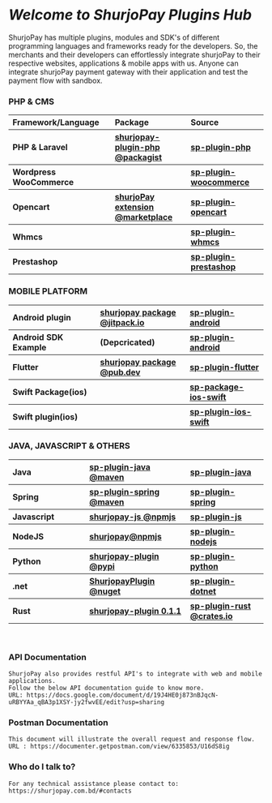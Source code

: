 # <i>Welcome to ShurjoPay Plugins Hub</i>

ShurjoPay has multiple plugins, modules and SDK's of different programming languages and frameworks ready for the developers. So, the merchants and their developers can effortlessly integrate shurjoPay to their respective websites, applications & mobile apps with us. Anyone can integrate shurjoPay payment gateway with their application and test the payment flow with sandbox.

<section  class="docs-section" id="item-2-1">
					<h3>PHP & CMS</h3>
					<table  class="table plugin" >
						<thead align="left">
							<tr>
							<th  width="333px" scope="col">Framework/Language</th>
							<th width="333px" scope="col">Package</th>
							<th width="333px" scope="col">Source</th>
							</tr>
						</thead>
						<tbody align="left">
						<tr  id="item-2-2">
							<th scope="row" >PHP &  Laravel</th>
							<th><a class="table_link" href="https://packagist.org/packages/shurjomukhi/shurjopay-plugin-php" target="_blank">shurjopay-plugin-php @packagist</a></th>
							<th><a class="table_link" href="https://github.com/shurjopay-plugins/sp-plugin-php" target="_blank">sp-plugin-php</a></th>
							</tr>
	<tr>
							<th scope="row">Wordpress WooCommerce</th>
							<th><a class="table_link" href="#" target="_blank"></a></th>
							<th><a class="table_link" href="https://github.com/shurjopay-plugins/sp-woocommerce" target="_blank"> sp-plugin-woocommerce</a></th>
							</tr>
							<tr>
							<th scope="row">Opencart</th>
							<th><a class="table_link" href="https://www.opencart.com/index.php?route=marketplace/extension/info&extension_id=44413&filter_search=shurjopay" target="_blank">shurjoPay extension @marketplace</a></th>
							<th><a class="table_link" href="https://github.com/shurjopay-plugins/sp-plugin-opencart" target="_blank">sp-plugin-opencart</a></th>
							</tr>
							<tr>
							<th scope="row">Whmcs</th>
							<th><a class="table_link" href="#" target="_blank"></a></th>
							<th><a class="table_link" href="https://github.com/shurjopay-plugins/sp-plugin-whmcs" target="_blank">sp-plugin-whmcs</a></th>
							</tr>
							<tr>
							<th scope="row">Prestashop</th>
							<th><a class="table_link" href="#" target="_blank"></a></th>
							<th><a class="table_link" href="https://github.com/shurjopay-plugins/sp-plugin-prestashop" target="_blank">sp-plugin-prestashop</a></th>
							</tr>
						</tbody>
						</table>
						<!-- mobile -->
						<h3 id="item-2-2"  >MOBILE PLATFORM</h3>
					<table class="table plugin" >
						<tbody align="left">
								<tr>
							<th width="333px" scope="row">Android plugin</th>
							<th width="333px" ><a class="table_link" href="https://github.com/shurjopay-plugins/sp-plugin-android" target="_blank">shurjopay package @jitpack.io</a></th>
							<th width="333px"><a class="table_link" href="https://github.com/shurjopay-plugins/sp-plugin-android">sp-plugin-android</a></th>
							</tr>
							<tr>
							<th width="333px" scope="row">Android SDK Example</th>
							<th width="333px" >(Depcricated)</th>
							<th width="333px"><a class="table_link" href="https://github.com/shurjopay-plugins/sp-plugin-android" target="_blank">sp-plugin-android</a></th>
							</tr>
    						<tr>
    						<th scope="row">Flutter</th>
    						<th><a class="table_link" href="https://pub.dev/packages/shurjopay" target="_blank">shurjopay package @pub.dev</a></th>
    						<th id="item-2-3"><a class="table_link" href="https://github.com/shurjopay-plugins/sp-plugin-flutter" target="_blank">sp-plugin-flutter</a></th>
    						</tr>
    						<tr >
    						<th scope="row">Swift Package(ios)</th>
    						<th><a class="table_link" href="#" target="_blank"></a></th>
    						<th><a class="table_link" href="https://github.com/shurjopay-plugins/sp-package-ios-swift" target="_blank">sp-package-ios-swift</a></th>
    						</tr>
							<tr >
    						<th scope="row">Swift plugin(ios)</th>
    						<th><a class="table_link" href="#" target="_blank"></a></th>
    						<th><a class="table_link" href="https://github.com/shurjopay-plugins/sp-plugin-ios-swift" target="_blank">sp-plugin-ios-swift</a></th>
    						</tr>
    					</tbody>
    					</table>
    				<!-- Java -->
    				<h3 >JAVA, JAVASCRIPT & OTHERS</h3>
    				<table  class="table plugin" >
    					<tbody align="left">
    						<tr>
    						<th width="333px" scope="row" >Java</th>
    						<th width="333px" id="item-2-4"><a class="table_link" href="https://mvnrepository.com/artifact/bd.com.shurjomukhi/sp-plugin-java" target="_blank">sp-plugin-java @maven</a></th>
    						<th width="333px"><a class="table_link" href="https://github.com/shurjopay-plugins/sp-plugin-java" target="_blank">sp-plugin-java</a></th>
    						</tr>
    						<tr>
    						<th    scope="row">Spring</th>
    						<th><a class="table_link" href="https://mvnrepository.com/artifact/bd.com.shurjomukhi/sp-plugin-spring" target="_blank">sp-plugin-spring @maven</a></th>
    						<th><a class="table_link" href="https://github.com/shurjopay-plugins/sp-plugin-spring" target="_blank">sp-plugin-spring</a></th>
    						</tr>
    					<tr>
    						<th scope="row">Javascript</th>
    						<th><a class="table_link" href="https://www.npmjs.com/package/shurjopay-js" target="_blank">shurjopay-js @npmjs</a></th>
    						<th><a class="table_link" href="https://github.com/shurjopay-plugins/sp-plugin-js" target="_blank">sp-plugin-js</a></th>
    						</tr>
    						<tr>
    						<th scope="row">NodeJS</th>
    						<th><a class="table_link" href="https://www.npmjs.com/package/shurjopay" target="_blank">shurjopay@npmjs</a></th>
    						<th><a class="table_link" href="https://github.com/shurjopay-plugins/sp-plugin-nodejs" target="_blank">sp-plugin-nodejs</a></th>
    						</tr>
    						<tr>
    						<th scope="row">Python</th>
    						<th><a class="table_link" href="https://pypi.org/project/shurjopay-plugin/" target="_blank" >shurjopay-plugin @pypi</a></th>
    						<th><a class="table_link" href="https://github.com/shurjopay-plugins/sp-plugin-python" target="_blank">sp-plugin-python</a></th>
    						</tr>
    						<tr>
    						<th scope="row">.net</th>
    						<th><a class="table_link" href="https://www.nuget.org/packages/ShurjopayPlugin" target="_blank">ShurjopayPlugin @nuget</a></th>
    						<th><a class="table_link" href="https://github.com/shurjopay-plugins/sp-plugin-dotnet" target="_blank">sp-plugin-dotnet</a></th>
    						</tr>
    						<tr>
    						<th scope="row">Rust</th>
    						<th><a class="table_link" href="https://crates.io/crates/shurjopay-plugin" target="_blank">shurjopay-plugin 0.1.1</a></th>
    						<th><a class="table_link" href="https://github.com/shurjopay-plugins/sp-plugin-rust" target="_blank">sp-plugin-rust @crates.io</a></th>
    						</tr>
    					</tbody>
    					</table>
    				</section>
<br>

### API Documentation

    ShurjoPay also provides restful API's to integrate with web and mobile applications.
    Follow the below API documentation guide to know more.
    URL: https://docs.google.com/document/d/19J4HE0j873nBJqcN-uRBYYAa_qBA3p1XSY-jy2fwvEE/edit?usp=sharing

### Postman Documentation

    This document will illustrate the overall request and response flow.
    URL : https://documenter.getpostman.com/view/6335853/U16dS8ig

### Who do I talk to?

    For any technical assistance please contact to: https://shurjopay.com.bd/#contacts
